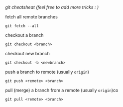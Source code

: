 *git cheatsheat (feel free to add more tricks : )*

fetch all remote branches
```
git fetch --all
```

checkout a branch
```
git checkout <branch>
```

checkout new branch
```
git checkout -b <newbranch>
```

push a branch to remote (usually `origin`)
```
git push <remote> <branch>
```

pull (merge) a branch from a remote (usually `origin`)co
```
git pull <remote> <branch>
```
